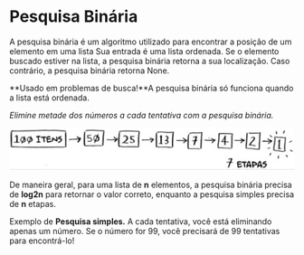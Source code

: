 # Pesquisa Binária

A pesquisa binária é um algoritmo utilizado para encontrar a posição de um elemento em uma lista Sua entrada é uma lista ordenada. Se o elemento buscado estiver na lista, a pesquisa binária retorna a sua localização. Caso contrário, a pesquisa binária retorna None.

**Usado em problemas de busca!**A pesquisa binária só funciona quando a lista está ordenada.

_Elimine metade dos números a cada tentativa com a pesquisa binária._

![alt text](<busca binaria.png>)

De maneira geral, para uma lista de **n** elementos, a pesquisa binária precisa de
**log2n** para retornar o valor correto, enquanto a pesquisa simples precisa de **n**
etapas.

Exemplo de **Pesquisa simples.** A cada tentativa, você está eliminando apenas um número. Se o número for 99, você precisará de 99 tentativas para encontrá-lo!
